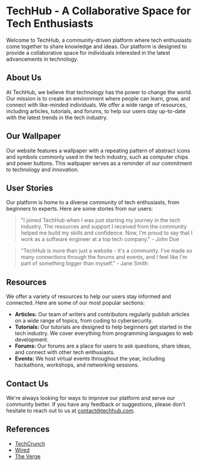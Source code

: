 <!--font:Creepster-->

# TechHub - A Collaborative Space for Tech Enthusiasts

Welcome to TechHub, a community-driven platform where tech enthusiasts come together to share knowledge and ideas. Our platform is designed to provide a collaborative space for individuals interested in the latest advancements in technology. 

## About Us
At TechHub, we believe that technology has the power to change the world. Our mission is to create an environment where people can learn, grow, and connect with like-minded individuals. We offer a wide range of resources, including articles, tutorials, and forums, to help our users stay up-to-date with the latest trends in the tech industry.

## Our Wallpaper
Our website features a wallpaper with a repeating pattern of abstract icons and symbols commonly used in the tech industry, such as computer chips and power buttons. This wallpaper serves as a reminder of our commitment to technology and innovation. 

## User Stories
Our platform is home to a diverse community of tech enthusiasts, from beginners to experts. Here are some stories from our users:

> "I joined TechHub when I was just starting my journey in the tech industry. The resources and support I received from the community helped me build my skills and confidence. Now, I'm proud to say that I work as a software engineer at a top tech company." - John Doe

> "TechHub is more than just a website - it's a community. I've made so many connections through the forums and events, and I feel like I'm part of something bigger than myself." - Jane Smith

## Resources
We offer a variety of resources to help our users stay informed and connected. Here are some of our most popular sections:

- **Articles:** Our team of writers and contributors regularly publish articles on a wide range of topics, from coding to cybersecurity.
- **Tutorials:** Our tutorials are designed to help beginners get started in the tech industry. We cover everything from programming languages to web development.
- **Forums:** Our forums are a place for users to ask questions, share ideas, and connect with other tech enthusiasts.
- **Events:** We host virtual events throughout the year, including hackathons, workshops, and networking sessions.

## Contact Us
We're always looking for ways to improve our platform and serve our community better. If you have any feedback or suggestions, please don't hesitate to reach out to us at [contact@techhub.com](mailto:contact@techhub.com). 

## References
- [TechCrunch](#)
- [Wired](#)
- [The Verge](#)

<!--

Write me content for website with wallpaper which alt text is:

"A wallpaper with a repeating pattern of abstract icons and symbols commonly used in the tech industry, such as computer chips and power buttons."

The name/title of the page should not be 1:1 copy of the alt text but rather a real content of the website which is using this wallpaper.

- Use markdown format 
- Start with heading
- Heading should be short and concise
- The content should look like a real website 
- The website should not be about the wallpaper, wallpaper is just a related background
- Heading should be contain work "wallpaper" or "background"
- Include real sections like references, contact, user stories, etc. use things relevant to the page purpose.
- Feel free to use structure like headings, bullets, numbering, blockquotes, paragraphs, horizontal lines, etc.
- You can use formatting like bold or _italic_
- You can include UTF-8 emojis
- Links should be only #hash anchors (and you can refer to the document itself)
- Do not include images


---


# TechHub - A Collaborative Space for Tech Enthusiasts

Welcome to TechHub, a community-driven platform where tech enthusiasts come together to share knowledge and ideas. Our platform is designed to provide a collaborative space for individuals interested in the latest advancements in technology. 

## About Us
At TechHub, we believe that technology has the power to change the world. Our mission is to create an environment where people can learn, grow, and connect with like-minded individuals. We offer a wide range of resources, including articles, tutorials, and forums, to help our users stay up-to-date with the latest trends in the tech industry.

## Our Wallpaper
Our website features a wallpaper with a repeating pattern of abstract icons and symbols commonly used in the tech industry, such as computer chips and power buttons. This wallpaper serves as a reminder of our commitment to technology and innovation. 

## User Stories
Our platform is home to a diverse community of tech enthusiasts, from beginners to experts. Here are some stories from our users:

> "I joined TechHub when I was just starting my journey in the tech industry. The resources and support I received from the community helped me build my skills and confidence. Now, I'm proud to say that I work as a software engineer at a top tech company." - John Doe

> "TechHub is more than just a website - it's a community. I've made so many connections through the forums and events, and I feel like I'm part of something bigger than myself." - Jane Smith

## Resources
We offer a variety of resources to help our users stay informed and connected. Here are some of our most popular sections:

- **Articles:** Our team of writers and contributors regularly publish articles on a wide range of topics, from coding to cybersecurity.
- **Tutorials:** Our tutorials are designed to help beginners get started in the tech industry. We cover everything from programming languages to web development.
- **Forums:** Our forums are a place for users to ask questions, share ideas, and connect with other tech enthusiasts.
- **Events:** We host virtual events throughout the year, including hackathons, workshops, and networking sessions.

## Contact Us
We're always looking for ways to improve our platform and serve our community better. If you have any feedback or suggestions, please don't hesitate to reach out to us at [contact@techhub.com](mailto:contact@techhub.com). 

## References
- [TechCrunch](#)
- [Wired](#)
- [The Verge](#)

-->

